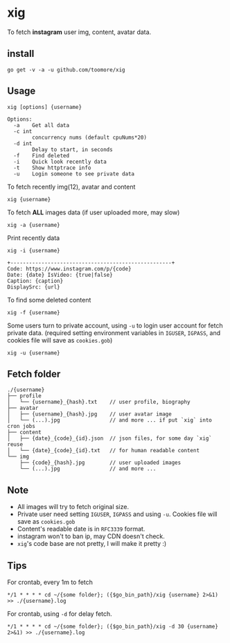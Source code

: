 xig
====
To fetch **instagram** user img, content, avatar data.

install
--------

    go get -v -a -u github.com/toomore/xig

Usage
------

	xig [options] {username}

	Options:
	  -a    Get all data
	  -c int
			concurrency nums (default cpuNums*20)
	  -d int
			Delay to start, in seconds
	  -f    Find deleted
	  -i    Quick look recently data
	  -t    Show httptrace info
	  -u    Login someone to see private data

To fetch recently img(12), avatar and content

    xig {username}

To fetch **ALL** images data (if user uploaded more, may slow)

    xig -a {username}

Print recently data

    xig -i {username}

```
+----------------------------------------------------+
Code: https://www.instagram.com/p/{code}
Date: {date} IsVideo: {true|false}
Caption: {caption}
DisplaySrc: {url}
```

To find some deleted content

    xig -f {username}

Some users turn to private account, using `-u` to login user account for fetch
private data. (required setting environment variables in `IGUSER`, `IGPASS`, and
cookies file will save as `cookies.gob`)

    xig -u {username}

Fetch folder
-------------

```
./{username}
├── profile
│   └── {username}_{hash}.txt    // user profile, biography
├── avatar
│   ├── {username}_{hash}.jpg    // user avatar image
│   └── (...).jpg                // and more ... if put `xig` into cron jobs
├── content
│   ├── {date}_{code}_{id}.json  // json files, for some day `xig` reuse
│   └── {date}_{code}_{id}.txt   // for human readable content
└── img
    ├── {code}_{hash}.jpg        // user uploaded images
    └── (...).jpg                // and more ...
```

Note
-----

* All images will try to fetch original size.
* Private user need setting `IGUSER`, `IGPASS` and using `-u`.
  Cookies file will save as `cookies.gob`
* Content's readable date is in `RFC3339` format.
* instagram won't to ban ip, may CDN doesn't check.
* `xig`'s code base are not pretty, I will make it pretty :)

Tips
-----

For crontab, every 1m to fetch

    */1 * * * * cd ~/{some folder}; ({$go_bin_path}/xig {username} 2>&1) >> ./{username}.log

For crontab, using `-d` for delay fetch.

    */1 * * * * cd ~/{some folder}; ({$go_bin_path}/xig -d 30 {username} 2>&1) >> ./{username}.log

